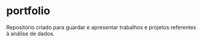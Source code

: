 # portfolio
  Repositório criado para guardar e apresentar trabalhos e projetos referentes à análise de dados.

